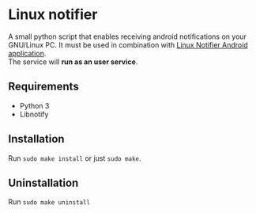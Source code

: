 # Linux notifier

A small python script that enables receiving android notifications on your GNU/Linux PC. It must be used in combination with [Linux Notifier Android application](https://github.com/MihaiBojescu/Linux-notifier-Android).<br>
The service will <b>run as an user service</b>.

## Requirements
* Python 3
* Libnotify

## Installation
Run `sudo make install` or just `sudo make`.

## Uninstallation
Run `sudo make uninstall`
